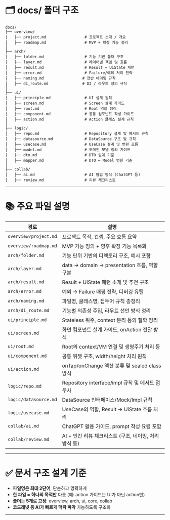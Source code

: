 # 🗂️️ docs/ 폴더 구조

```
docs/
├── overview/
│   ├── project.md                 # 프로젝트 소개 / 개요
│   ├── roadmap.md                 # MVP + 확장 기능 정리
│
├── arch/
│   ├── folder.md                  # 기능 기반 폴더 구조
│   ├── layer.md                   # 레이어별 책임 및 흐름
│   ├── result.md                  # Result + UiState 패턴
│   ├── error.md                   # Failure/예외 처리 전략
│   ├── naming.md                 # 전반 네이밍 규칙
│   ├── di_route.md               # DI / 라우트 정의 규칙
│
├── ui/
│   ├── principle.md               # UI 설계 원칙
│   ├── screen.md                  # Screen 설계 가이드
│   ├── root.md                    # Root 역할 정리
│   ├── component.md               # 공통 컴포넌트 작성 가이드
│   ├── action.md                  # Action 클래스 설계 규칙
│
├── logic/
│   ├── repo.md                    # Repository 설계 및 메서드 규칙
│   ├── datasource.md              # DataSource 구조 및 규칙
│   ├── usecase.md                 # UseCase 설계 및 변환 흐름
│   ├── model.md                   # 도메인 모델 정의 가이드
│   ├── dto.md                     # DTO 설계 기준
│   ├── mapper.md                  # DTO ↔ Model 변환 기준
│
├── collab/
│   ├── ai.md                      # AI 협업 방식 (ChatGPT 등)
│   ├── review.md                  # 리뷰 체크리스트

```

---

# 📚 주요 파일 설명

| 경로 | 설명 |
| --- | --- |
| `overview/project.md` | 프로젝트 목적, 컨셉, 주요 흐름 요약 |
| `overview/roadmap.md` | MVP 기능 정의 + 향후 확장 기능 목록화 |
| `arch/folder.md` | 기능 단위 기반의 디렉토리 구조, 예시 포함 |
| `arch/layer.md` | data → domain → presentation 흐름, 역할 구분 |
| `arch/result.md` | Result + UiState 패턴 소개 및 추천 구조 |
| `arch/error.md` | 예외 → Failure 매핑 전략, 디버깅 유틸 |
| `arch/naming.md` | 파일명, 클래스명, 접두어 규칙 총정리 |
| `arch/di_route.md` | 기능별 의존성 주입, 라우트 선언 방식 정리 |
| `ui/principle.md` | Stateless 위주, context 분리 등의 철학 정리 |
| `ui/screen.md` | 화면 컴포넌트 설계 가이드, onAction 전달 방식 |
| `ui/root.md` | Root의 context/VM 연결 및 생명주기 처리 등 |
| `ui/component.md` | 공통 위젯 구조, width/height 처리 원칙 |
| `ui/action.md` | onTap/onChange 액션 분류 및 sealed class 방식 |
| `logic/repo.md` | Repository interface/impl 규칙 및 메서드 접두사 |
| `logic/datasource.md` | DataSource 인터페이스/Mock/Impl 규칙 |
| `logic/usecase.md` | UseCase의 역할, Result → UiState 흐름 처리 |
| `collab/ai.md` | ChatGPT 활용 가이드, prompt 작성 요령 포함 |
| `collab/review.md` | AI + 인간 리뷰 체크리스트 (구조, 네이밍, 처리 방식 등) |

---

# ✅ 문서 구조 설계 기준

- **파일명은 최대 2단어**, 단순하고 명확하게
- **한 파일 = 하나의 목적만** 다룸 (예: action 가이드는 UI가 아닌 action만)
- **폴더는 5개로 고정**: overview, arch, ui, core, collab
- **코드래빗 등 AI가 빠르게 맥락 파악** 가능하도록 구조화

---
